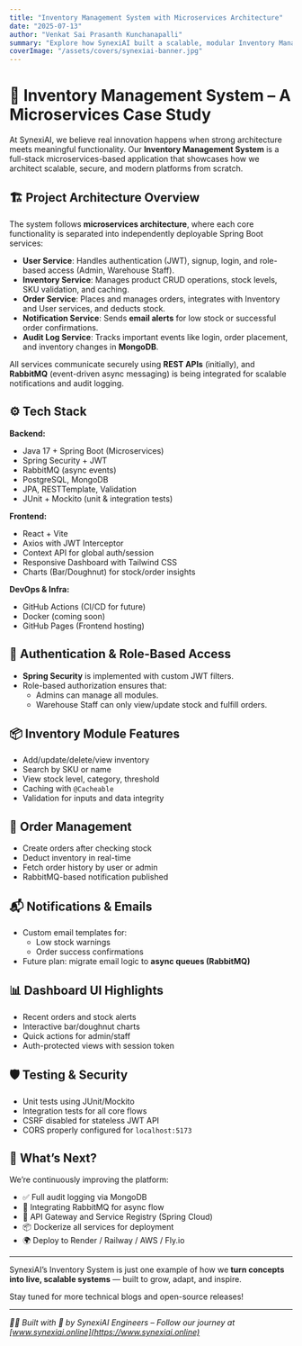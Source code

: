 ```yaml
---
title: "Inventory Management System with Microservices Architecture"
date: "2025-07-13"
author: "Venkat Sai Prasanth Kunchanapalli"
summary: "Explore how SynexiAI built a scalable, modular Inventory Management System using Spring Boot microservices, React, MongoDB, RabbitMQ, and more."
coverImage: "/assets/covers/synexiai-banner.jpg"
---
```


# 🧠 Inventory Management System – A Microservices Case Study

At SynexiAI, we believe real innovation happens when strong architecture meets meaningful functionality. Our **Inventory Management System** is a full-stack microservices-based application that showcases how we architect scalable, secure, and modern platforms from scratch.

## 🏗️ Project Architecture Overview

The system follows **microservices architecture**, where each core functionality is separated into independently deployable Spring Boot services:

- **User Service**: Handles authentication (JWT), signup, login, and role-based access (Admin, Warehouse Staff).
- **Inventory Service**: Manages product CRUD operations, stock levels, SKU validation, and caching.
- **Order Service**: Places and manages orders, integrates with Inventory and User services, and deducts stock.
- **Notification Service**: Sends **email alerts** for low stock or successful order confirmations.
- **Audit Log Service**: Tracks important events like login, order placement, and inventory changes in **MongoDB**.

All services communicate securely using **REST APIs** (initially), and **RabbitMQ** (event-driven async messaging) is being integrated for scalable notifications and audit logging.

## ⚙️ Tech Stack

**Backend:**
- Java 17 + Spring Boot (Microservices)
- Spring Security + JWT
- RabbitMQ (async events)
- PostgreSQL, MongoDB
- JPA, RESTTemplate, Validation
- JUnit + Mockito (unit & integration tests)

**Frontend:**
- React + Vite
- Axios with JWT Interceptor
- Context API for global auth/session
- Responsive Dashboard with Tailwind CSS
- Charts (Bar/Doughnut) for stock/order insights

**DevOps & Infra:**
- GitHub Actions (CI/CD for future)
- Docker (coming soon)
- GitHub Pages (Frontend hosting)

## 🔐 Authentication & Role-Based Access

- **Spring Security** is implemented with custom JWT filters.
- Role-based authorization ensures that:
    - Admins can manage all modules.
    - Warehouse Staff can only view/update stock and fulfill orders.

## 📦 Inventory Module Features

- Add/update/delete/view inventory
- Search by SKU or name
- View stock level, category, threshold
- Caching with `@Cacheable`
- Validation for inputs and data integrity

## 📑 Order Management

- Create orders after checking stock
- Deduct inventory in real-time
- Fetch order history by user or admin
- RabbitMQ-based notification published

## 📬 Notifications & Emails

- Custom email templates for:
    - Low stock warnings
    - Order success confirmations
- Future plan: migrate email logic to **async queues (RabbitMQ)**

## 📊 Dashboard UI Highlights

- Recent orders and stock alerts
- Interactive bar/doughnut charts
- Quick actions for admin/staff
- Auth-protected views with session token

## 🛡️ Testing & Security

- Unit tests using JUnit/Mockito
- Integration tests for all core flows
- CSRF disabled for stateless JWT API
- CORS properly configured for `localhost:5173`

## 🔮 What’s Next?

We’re continuously improving the platform:
- ✅ Full audit logging via MongoDB
- 🚧 Integrating RabbitMQ for async flow
- 🔐 API Gateway and Service Registry (Spring Cloud)
- 📦 Dockerize all services for deployment
- 🌍 Deploy to Render / Railway / AWS / Fly.io

---

SynexiAI’s Inventory System is just one example of how we **turn concepts into live, scalable systems** — built to grow, adapt, and inspire.

Stay tuned for more technical blogs and open-source releases!

---

_👨‍💻 Built with 💙 by SynexiAI Engineers – Follow our journey at [www.synexiai.online](https://www.synexiai.online)_

